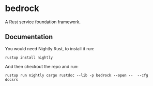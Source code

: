 # bedrock

A Rust service foundation framework.

## Documentation
You would need Nightly Rust, to install it run:
```
rustup install nightly
```

And then checkout the repo and run:
```
rustup run nightly cargo rustdoc --lib -p bedrock --open --  --cfg docsrs
```
